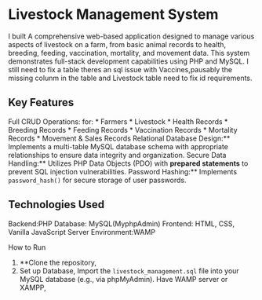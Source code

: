  # Livestock Management System

I built A comprehensive web-based application designed to manage various aspects of livestock on a farm, from basic animal records to health, breeding, feeding, vaccination, mortality, and movement data. This system demonstrates full-stack development capabilities using PHP and MySQL.
I still need to fix a table theres an sql issue with Vaccines,pausably the missing colunm in the table and Livestock table need to fix id requirements.
## Key Features

Full CRUD Operations: for:
    * Farmers
    * Livestock
    * Health Records
    * Breeding Records
    * Feeding Records
    * Vaccination Records
    * Mortality Records
    * Movement & Sales Records
Relational Database Design:** Implements a multi-table MySQL database schema with appropriate relationships to ensure data integrity and organization.
Secure Data Handling:** Utilizes PHP Data Objects (PDO) with **prepared statements** to prevent SQL injection vulnerabilities.
Password Hashing:** Implements `password_hash()` for secure storage of user passwords.


## Technologies Used

Backend:PHP 
Database: MySQL(MyphpAdmin)
Frontend: HTML, CSS, Vanilla JavaScript 
Server Environment:WAMP

 How to Run

1.  **Clone the repository,
2.  Set up Database,
     Import the `livestock_management.sql` file into your MySQL database (e.g., via phpMyAdmin).
    Have WAMP server or XAMPP,

